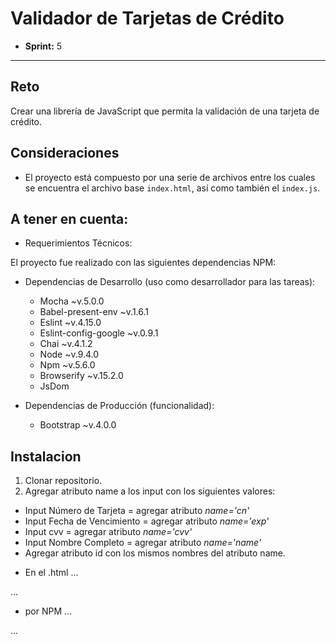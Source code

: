# Validador de Tarjetas de Crédito

* **Sprint:** 5


***


## Reto

Crear una librería de JavaScript que permita la validación de una tarjeta de crédito.

## Consideraciones

* El proyecto está compuesto por una serie de archivos entre los cuales se
encuentra el archivo base `index.html`, así como también el `index.js`.

## A tener en cuenta:

- Requerimientos Técnicos:

El proyecto fue realizado con las siguientes dependencias NPM:

+ Dependencias de Desarrollo (uso como desarrollador para las tareas):
  - Mocha ~v.5.0.0
  - Babel-present-env ~v.1.6.1
  - Eslint ~v.4.15.0
  - Eslint-config-google ~v.0.9.1
  - Chai ~v.4.1.2
  - Node ~v.9.4.0
  - Npm ~v.5.6.0
  - Browserify ~v.15.2.0
  - JsDom


+ Dependencias de Producción (funcionalidad):
  - Bootstrap ~v.4.0.0


## Instalacion
1. Clonar repositorio.
2. Agregar atributo name a los input con los siguientes valores:
- Input Número de Tarjeta = agregar atributo *name='cn'*
- Input Fecha de Vencimiento = agregar atributo *name='exp'*
- Input cvv = agregar atributo *name='cvv'*
- Input Nombre Completo = agregar atributo *name='name'*
- Agregar atributo id con los mismos nombres del atributo name. 

+ En el .html 
...
<script type="text/javascript" src="index.js"></script>
...

+ por NPM 
...

...
